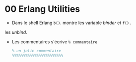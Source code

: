 # 00 Erlang Utilities

* Dans le shell Erlang `b()`. montre les variable *binder* et `f().`

les *unbind*.

* Les commentaires s'écrive `% commentaire`

  ````erlang
  % un jolie commentaire
  %%%%%%%%%%%%%%%%%%%%%%%
  ````

  